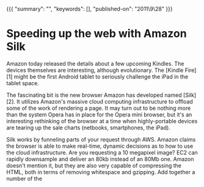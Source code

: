 {{{
    "summary": "",
    "keywords": [],
    "published-on": "2011\\9\\28"
}}}


# Speeding up the web with Amazon Silk

Amazon today released the details about a few upcoming Kindles. The devices themselves are interesting, although evolutionary. The [Kindle Fire][1] might be the first Android tablet to seriously challenge the iPad in the tablet space.

The fascinating bit is the new browser Amazon has developed named [Silk][2]. It utilizes Amazon's massive cloud computing infrastructure to offload some of the work of rendering a page. It may turn out to be nothing more than the system Opera has in place for the Opera mini browser, but it's an interesting rethinking of the browser at a time when highly-portable devices are tearing up the sale charts (netbooks, smartphones, the iPad).

Silk works by funneling parts of your request through AWS. Amazon claims the browser is able to make real-time, dynamic decisions as to how to use the cloud infrastructure. Are you requesting a 10 megapixel image? EC2 can rapidly downsample and deliver an 80kb instead of an 80Mb one. Amazon doesn't mention it, but they are also very capable of compressing the HTML, both in terms of removing whitespace and gzipping. Add together a number of the